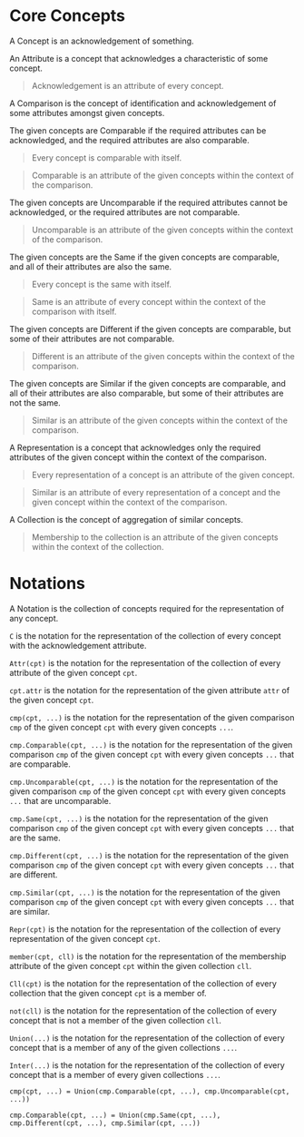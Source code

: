 # Core Concepts

A Concept is an acknowledgement of something.

An Attribute is a concept that acknowledges a characteristic of some concept.

> Acknowledgement is an attribute of every concept.

A Comparison is the concept of identification and acknowledgement of some attributes amongst given concepts.

The given concepts are Comparable if the required attributes can be acknowledged, and the required attributes are also comparable.

> Every concept is comparable with itself.

> Comparable is an attribute of the given concepts within the context of the comparison.

The given concepts are Uncomparable if the required attributes cannot be acknowledged, or the required attributes are not comparable.

> Uncomparable is an attribute of the given concepts within the context of the comparison.

The given concepts are the Same if the given concepts are comparable, and all of their attributes are also the same.

> Every concept is the same with itself.

> Same is an attribute of every concept within the context of the comparison with itself.

The given concepts are Different if the given concepts are comparable, but some of their attributes are not comparable.

> Different is an attribute of the given concepts within the context of the comparison.

The given concepts are Similar if the given concepts are comparable, and all of their attributes are also comparable, but some of their attributes are not the same.

> Similar is an attribute of the given concepts within the context of the comparison.

A Representation is a concept that acknowledges only the required attributes of the given concept within the context of the comparison.

> Every representation of a concept is an attribute of the given concept.

> Similar is an attribute of every representation of a concept and the given concept within the context of the comparison.

A Collection is the concept of aggregation of similar concepts.

> Membership to the collection is an attribute of the given concepts within the context of the collection.

# Notations
A Notation is the collection of concepts required for the representation of any concept.

`C` is the notation for the representation of the collection of every concept with the acknowledgement attribute.

`Attr(cpt)` is the notation for the representation of the collection of every attribute of the given concept `cpt`.

`cpt.attr` is the notation for the representation of the given attribute `attr` of the given concept `cpt`.

`cmp(cpt, ...)` is the notation for the representation of the given comparison `cmp` of the given concept `cpt` with every given concepts `...`.

`cmp.Comparable(cpt, ...)` is the notation for the representation of the given comparison `cmp` of the given concept `cpt` with every given concepts `...` that are comparable.

`cmp.Uncomparable(cpt, ...)` is the notation for the representation of the given comparison `cmp` of the given concept `cpt` with every given concepts `...` that are uncomparable.

`cmp.Same(cpt, ...)` is the notation for the representation of the given comparison `cmp` of the given concept `cpt` with every given concepts `...` that are the same.

`cmp.Different(cpt, ...)` is the notation for the representation of the given comparison `cmp` of the given concept `cpt` with every given concepts `...` that are different.

`cmp.Similar(cpt, ...)` is the notation for the representation of the given comparison `cmp` of the given concept `cpt` with every given concepts `...` that are similar.

`Repr(cpt)` is the notation for the representation of the collection of every representation of the given concept `cpt`.

`member(cpt, cll)` is the notation for the representation of the membership attribute of the given concept `cpt` within the given collection `cll`.

`Cll(cpt)` is the notation for the representation of the collection of every collection that the given concept `cpt` is a member of.

`not(cll)` is the notation for the representation of the collection of every concept that is not a member of the given collection `cll`.

`Union(...)` is the notation for the representation of the collection of every concept that is a member of any of the given collections `...`.

`Inter(...)` is the notation for the representation of the collection of every concept that is a member of every given collections `...`.

```
cmp(cpt, ...) = Union(cmp.Comparable(cpt, ...), cmp.Uncomparable(cpt, ...))
```

```
cmp.Comparable(cpt, ...) = Union(cmp.Same(cpt, ...), cmp.Different(cpt, ...), cmp.Similar(cpt, ...))
```
